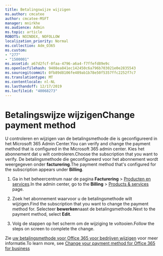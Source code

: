 ```yaml
---
title: Betalingswijze wijzigen
ms.author: cmcatee
author: cmcatee-MSFT
manager: mnirkhe
ms.audience: Admin
ms.topic: article
ROBOTS: NOINDEX, NOFOLLOW
localization_priority: Normal
ms.collection: Adm_O365
ms.custom:
- "277"
- "1500001"
ms.assetid: a67d2fcf-0faa-4796-a6a4-f7ffefd89e9c
ms.openlocfilehash: 9408ea841ec142450c6a796b703021e0e2835543
ms.sourcegitcommit: 0fb89d8106fe409ab1b78e50f5357ffc2252f7c7
ms.translationtype: MT
ms.contentlocale: nl-NL
ms.lasthandoff: 12/17/2019
ms.locfileid: "40068273"
---
```

# <a name="change-payment-method"></a><span data-ttu-id="bc52e-102">Betalingswijze wijzigen</span><span class="sxs-lookup"><span data-stu-id="bc52e-102">Change payment method</span></span>

<span data-ttu-id="bc52e-103">U controleren en wijzigen van de betalingsmethode die is geconfigureerd in het Microsoft 365 Admin Center.</span><span class="sxs-lookup"><span data-stu-id="bc52e-103">You can verify and change the payment method that is configured in the Microsoft 365 admin center.</span></span> <span data-ttu-id="bc52e-104">Kies het abonnement dat u wilt controleren.</span><span class="sxs-lookup"><span data-stu-id="bc52e-104">Choose the subscription that you want to verify.</span></span> <span data-ttu-id="bc52e-105">De betalingsmethode die geconfigureerd voor het abonnement wordt weergegeven onder **facturering**.</span><span class="sxs-lookup"><span data-stu-id="bc52e-105">The payment method that's configured for the subscription appears under **Billing**.</span></span>
  
1. <span data-ttu-id="bc52e-106">Ga in het beheercentrum naar de pagina **Facturering** \> [Producten en services](https://go.microsoft.com/fwlink/p/?linkid=842054).</span><span class="sxs-lookup"><span data-stu-id="bc52e-106">In the admin center, go to the **Billing** \> [Products & services](https://go.microsoft.com/fwlink/p/?linkid=842054) page.</span></span>

2. <span data-ttu-id="bc52e-107">Zoek het abonnement waarvoor u de betalingsmethode wilt wijzigen.</span><span class="sxs-lookup"><span data-stu-id="bc52e-107">Find the subscription that you want to change the payment method for.</span></span> <span data-ttu-id="bc52e-108">Selecteer **bewerken**naast de betalingsmethode.</span><span class="sxs-lookup"><span data-stu-id="bc52e-108">Next to the payment method, select **Edit**.</span></span>

3. <span data-ttu-id="bc52e-109">Volg de stappen op het scherm om de wijziging te voltooien.</span><span class="sxs-lookup"><span data-stu-id="bc52e-109">Follow the steps on screen to complete the change.</span></span>

<span data-ttu-id="bc52e-110">Zie [uw betalingsmethode voor Office 365 voor bedrijven wijzigen](https://docs.microsoft.com/office365/admin/subscriptions-and-billing/change-payment-method) voor meer informatie.</span><span class="sxs-lookup"><span data-stu-id="bc52e-110">To learn more, see  [Change your payment method for Office 365 for business](https://docs.microsoft.com/office365/admin/subscriptions-and-billing/change-payment-method)</span></span>